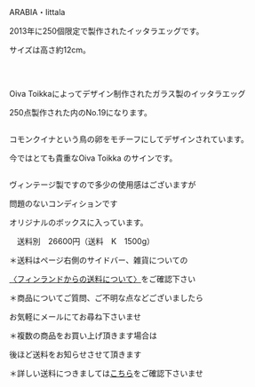 <link rel="stylesheet" type="text/css" href="/assets/css/styles.css">

ARABIA・Iittala

2013年に250個限定で製作されたイッタラエッグです。

サイズは高さ約12cm。

<img alt="" src="http://blog.cnobi.jp/v1/blog/user/71e35865e9e62f3f9d70420d6124d2ab/1668550796"/> 

 

Oiva Toikkaによってデザイン制作されたガラス製のイッタラエッグ

250点製作された内のNo.19になります。

<img alt="" src="http://blog.cnobi.jp/v1/blog/user/71e35865e9e62f3f9d70420d6124d2ab/1668550795"/> 

コモンクイナという鳥の卵をモチーフにしてデザインされています。

今ではとても貴重なOiva Toikka のサインです。

<img alt="" src="http://blog.cnobi.jp/v1/blog/user/71e35865e9e62f3f9d70420d6124d2ab/1668550797"/> 

ヴィンテージ製ですので多少の使用感はございますが

問題のないコンディションです

オリジナルのボックスに入っています。

　送料別　26600円（送料　K　1500g）

＊送料はページ右側のサイドバー、雑貨についての

[〈フィンランドからの送料について〉](https://dkzakka.github.io/2005/03/31/雑貨について.html)をご確認下さい

＊商品についてご質問、ご不明な点などございましたら

お気軽にメールにてお尋ね下さいませ

 

 ＊複数の商品をお買い上げ頂きます場合は

 後ほど送料をお知らせさせて頂きます

 ＊詳しい送料につきましては[こちら](http://dkzakka.blog.shinobi.jp/Entry/3385/)をご確認下さいませ